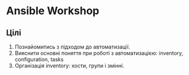 Ansible Workshop
================

Цілі
----

1. Познайомитись з підходом до автоматизації.
1. Вияснити основні поняття при роботі з автоматизацією: inventory, configuration, tasks
1. Організація inventory: хости, групи і змінні.
